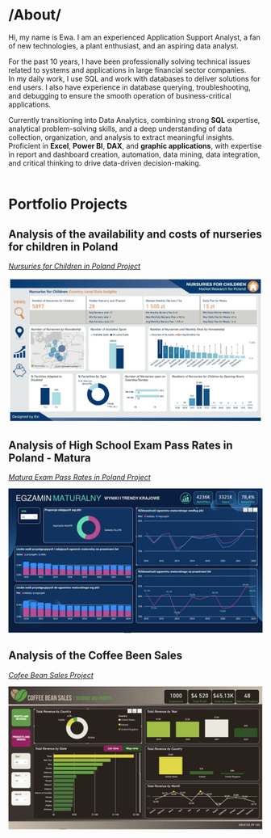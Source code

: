 # /About/

Hi, my name is Ewa. I am an experienced Application Support Analyst, a fan of new technologies, a plant enthusiast, and an aspiring data analyst.
  
For the past 10 years, I have been professionally solving technical issues related to systems and applications in large financial sector companies. <BR>
In my daily work, I use SQL and work with databases to deliver solutions for end users. I also have experience in database querying, troubleshooting, and debugging to ensure the smooth operation of business-critical applications. 

  Currently transitioning into Data Analytics, combining strong <B>SQL</B> expertise, analytical problem-solving skills, and a deep understanding of data collection, organization, and analysis to extract meaningful insights. Proficient in <B>Excel</B>, <B>Power BI</B>, <B>DAX</B>, and <B>graphic applications</B>, with expertise in report and dashboard creation, automation, data mining, data integration, and critical thinking to drive data-driven decision-making. 
<BR>
<BR>
# Portfolio Projects
## Analysis of the availability and costs of nurseries for children in Poland
 
  *<a href="https://analysteva.github.io/Project1-/"> Nursuries for Children in Poland Project</a>*<BR>
  
  <img src="assets/img/KN_screen1.JPG" alt="Example Image">
   
## Analysis of High School Exam Pass Rates in Poland - Matura
 
  *<a href="https://analysteva.github.io/Project1-/"> Matura Exam Pass Rates in Poland Project </a>*<BR>
  
  <img src="assets/img/M_1.JPG" alt="Example Image">
  
## Analysis of the Coffee Been Sales
 
  *<a href="https://analysteva.github.io/Project1-/"> Cofee Bean Sales Project </a>*<BR>
  
  <img src="assets/img/CB_1.JPG" alt="Example Image">

<!--
## Projects
### Data Professional Survery Breakdown 
<a href="https://github.com/analysteva/Project1-.git">Project 1</a>

<a href="https://analysteva.github.io/Project1-/">Project 2</a> 
-->
